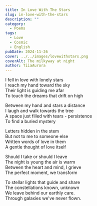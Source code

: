 ```yaml
---
title: In Love With The Stars
slug: in-love-with-the-stars
description: ""
category:
  - Poems
tags:
  - Love
  - Cosmic
  - English
pubDate: 2024-11-26
cover: ../../images/lovewithstars.png
coverAlt: The milkyway at night
author: TiiaAurora
---
```


I fell in love with lonely stars<br/>
I reach my hand toward the sky<br/>
Their light is guiding me afar<br/>
To touch the dreams that drift on high<br/>

Between my hand and stars a distance<br/>
I laugh and walk towards the tree<br/>
A space just filled with tears - persistence<br/>
To find a buried mystery<br/>

Letters hidden in the stem<br/>
But not to me to someone else<br/>
Written words of love in them<br/>
A gentle thought of love itself<br/>

Should I take or should I leave<br/>
The night is young the air is warm<br/>
Between the heart and mind, I grieve<br/>
The perfect moment, we transform<br/>

To stellar lights that guide and share<br/>
The constellations known, unknown<br/>
We leave behind our earthly care. <br/>
Through galaxies we've never flown.<br/>
<br><br>

